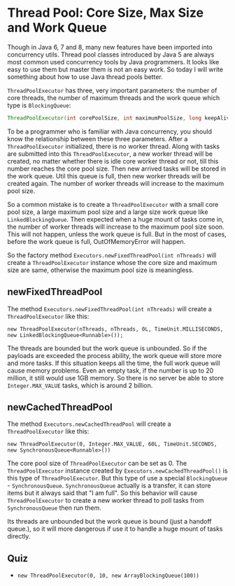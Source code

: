 # Thread Pool: Core Size, Max Size and Work Queue

Though in Java 6, 7 and 8, many new features have been imported into concurrency utils. Thread pool classes introduced by Java 5 are always most common used concurrency tools by Java programmers. It looks like easy to use them but master them is not an easy work. So today I will write something about how to use Java thread pools better.

`ThreadPoolExecutor` has three, very important parameters: the number of core threads, the number of maximum threads and the work queue which type is `BlockingQueue`:

```java
ThreadPoolExecutor(int corePoolSize, int maximumPoolSize, long keepAliveTime, TimeUnit unit, BlockingQueue<Runnable> workQueue)
```

To be a programmer who is familiar with Java concurrency, you should know the relationship between these three parameters. After a `ThreadPoolExecutor` initialized, there is no worker thread. Along with tasks are submitted into this `ThreadPoolExecutor`, a new worker thread will be created, no matter whether there is idle core worker thread or not, till this number reaches the core pool size. Then new arrived tasks will be stored in the work queue. Util this queue is full, then new worker threads will be created again. The number of worker threads will increase to the maximum pool size.

So a common mistake is to create a `ThreadPoolExecutor` with a small core pool size, a large maximum pool size and a large size work queue like `LinkedBlockingQueue`. Then expected when a huge mount of tasks come in, the number of worker threads will increase to the maximum pool size soon. This will not happen, unless the work queue is full. But in the most of cases, before the work queue is full, OutOfMemoryError will happen.

So the factory method `Executors.newFixedThreadPool(int nThreads)` will create a `ThreadPoolExecutor` instance whose the core size and maximum size are same, otherwise the maximum pool size is meaningless.

## newFixedThreadPool
The method `Executors.newFixedThreadPool(int nThreads)` will create a `ThreadPoolExecutor` like this:
```
new ThreadPoolExecutor(nThreads, nThreads, 0L, TimeUnit.MILLISECONDS, new LinkedBlockingQueue<Runnable>());
```

The threads are bounded but the work queue is unbounded. So if the payloads are exceeded the process ability, the work queue will store more and more tasks. If this situation keeps all the time, the full work queue will cause memory problems. Even an empty task, if the number is up to 20 million, it still would use 1GB memory. So there is no server be able to store `Integer.MAX_VALUE` tasks, which is around 2 billion.

## newCachedThreadPool
The method `Executors.newCachedThreadPool` will create a `ThreadPoolExecutor` like this:
```
new ThreadPoolExecutor(0, Integer.MAX_VALUE, 60L, TimeUnit.SECONDS, new SynchronousQueue<Runnable>())
```
The core pool size of `ThreadPoolExecutor` can be set as 0. The `ThreadPoolExecutor` instance created by `Executors.newCachedThreadPool()` is this type of `ThreadPoolExecutor`. But this type of use a special `BlockingQueue` - `SynchronousQueue`. `SynchronousQueue` actually is a transfer, it can store items but it always said that "I am full". So this behavior will cause `ThreadPoolExecutor` to create a new worker thread to poll tasks from `SynchronousQueue` then run them.

Its threads are unbounded but the work queue is bound (just a handoff queue.), so it will more dangerous if use it to handle a huge mount of tasks directly.

## Quiz
* `new ThreadPoolExecutor(0, 10, new ArrayBlockingQueue(100))`